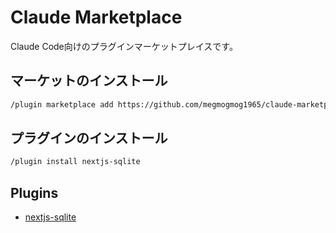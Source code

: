 # Claude Marketplace

Claude Code向けのプラグインマーケットプレイスです。

## マーケットのインストール

```bash
/plugin marketplace add https://github.com/megmogmog1965/claude-marketplace
```

## プラグインのインストール

```bash
/plugin install nextjs-sqlite
```


## Plugins

* [nextjs-sqlite](nextjs-sqlite/)